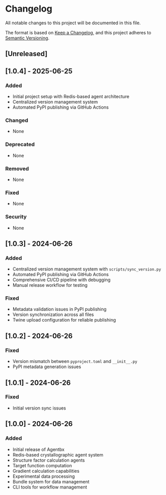 # Changelog

All notable changes to this project will be documented in this file.

The format is based on [Keep a Changelog](https://keepachangelog.com/en/1.0.0/),
and this project adheres to [Semantic Versioning](https://semver.org/spec/v2.0.0.html).

## [Unreleased]

## [1.0.4] - 2025-06-25

### Added

- Initial project setup with Redis-based agent architecture
- Centralized version management system
- Automated PyPI publishing via GitHub Actions

### Changed

- None

### Deprecated

- None

### Removed

- None

### Fixed

- None

### Security

- None

## [1.0.3] - 2024-06-26

### Added

- Centralized version management system with `scripts/sync_version.py`
- Automated PyPI publishing via GitHub Actions
- Comprehensive CI/CD pipeline with debugging
- Manual release workflow for testing

### Fixed

- Metadata validation issues in PyPI publishing
- Version synchronization across all files
- Twine upload configuration for reliable publishing

## [1.0.2] - 2024-06-26

### Fixed

- Version mismatch between `pyproject.toml` and `__init__.py`
- PyPI metadata generation issues

## [1.0.1] - 2024-06-26

### Fixed

- Initial version sync issues

## [1.0.0] - 2024-06-26

### Added

- Initial release of Agentbx
- Redis-based crystallographic agent system
- Structure factor calculation agents
- Target function computation
- Gradient calculation capabilities
- Experimental data processing
- Bundle system for data management
- CLI tools for workflow management

